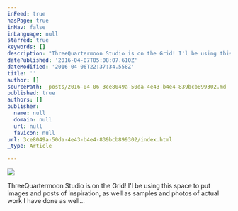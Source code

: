 ```yaml
---
inFeed: true
hasPage: true
inNav: false
inLanguage: null
starred: true
keywords: []
description: "ThreeQuartermoon Studio is on the Grid! I'l be using this space to put images and posts of inspiration, as well as samples and photos of actual work I have done as well..."
datePublished: '2016-04-07T05:08:07.610Z'
dateModified: '2016-04-06T22:37:34.558Z'
title: ''
author: []
sourcePath: _posts/2016-04-06-3ce8049a-50da-4e43-b4e4-839bcb899302.md
published: true
authors: []
publisher:
  name: null
  domain: null
  url: null
  favicon: null
url: 3ce8049a-50da-4e43-b4e4-839bcb899302/index.html
_type: Article

---
```

![](https://the-grid-user-content.s3-us-west-2.amazonaws.com/7128d1bd-a633-4212-a55e-0c1529cc99f7.jpg)

ThreeQuartermoon Studio is on the Grid! I'l be using this space to put images and posts of inspiration, as well as samples and photos of actual work I have done as well...